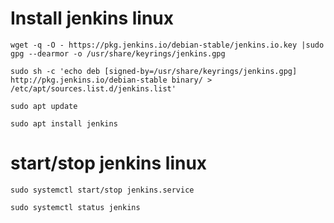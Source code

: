 # Install jenkins linux
`wget -q -O - https://pkg.jenkins.io/debian-stable/jenkins.io.key |sudo gpg --dearmor -o /usr/share/keyrings/jenkins.gpg`

`sudo sh -c 'echo deb [signed-by=/usr/share/keyrings/jenkins.gpg] http://pkg.jenkins.io/debian-stable binary/ > /etc/apt/sources.list.d/jenkins.list'`

`sudo apt update`

`sudo apt install jenkins`

# start/stop jenkins linux
`sudo systemctl start/stop jenkins.service`

`sudo systemctl status jenkins`
